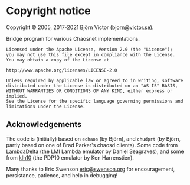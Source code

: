 # Copyright notice

Copyright © 2005, 2017-2021 Björn Victor (bjorn@victor.se).

Bridge program for various Chaosnet implementations.

    Licensed under the Apache License, Version 2.0 (the "License");
    you may not use this file except in compliance with the License.
    You may obtain a copy of the License at

	http://www.apache.org/licenses/LICENSE-2.0

    Unless required by applicable law or agreed to in writing, software
    distributed under the License is distributed on an "AS IS" BASIS,
    WITHOUT WARRANTIES OR CONDITIONS OF ANY KIND, either express or implied.
    See the License for the specific language governing permissions and
    limitations under the License.

## Acknowledgements

The code is (initially) based on `echaos` (by Björn), and `chudprt` (by Björn, partly based on one of Brad Parker's chaosd clients). Some code from [LambdaDelta](https://github.com/dseagrav/ld) (the LMI Lambda emulator by Daniel Seagraves), and some from [klh10](https://github.com/PDP-10/klh10) (the PDP10 emulator by Ken Harrenstien).

Many thanks to Eric Swenson <eric@swenson.org> for encouragement, persistance, patience, and help in debugging!
